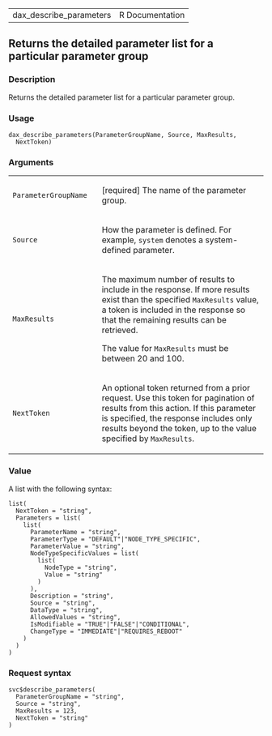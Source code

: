 <table style="width: 100%;">
<tbody>
<tr class="odd">
<td>dax_describe_parameters</td>
<td style="text-align: right;">R Documentation</td>
</tr>
</tbody>
</table>

## Returns the detailed parameter list for a particular parameter group

### Description

Returns the detailed parameter list for a particular parameter group.

### Usage

    dax_describe_parameters(ParameterGroupName, Source, MaxResults,
      NextToken)

### Arguments

<table>
<colgroup>
<col style="width: 35%" />
<col style="width: 65%" />
</colgroup>
<tbody>
<tr class="odd">
<td><code
id="dax_describe_parameters_:_ParameterGroupName">ParameterGroupName</code></td>
<td><p>[required] The name of the parameter group.</p></td>
</tr>
<tr class="even">
<td><code id="dax_describe_parameters_:_Source">Source</code></td>
<td><p>How the parameter is defined. For example, <code>system</code>
denotes a system-defined parameter.</p></td>
</tr>
<tr class="odd">
<td><code
id="dax_describe_parameters_:_MaxResults">MaxResults</code></td>
<td><p>The maximum number of results to include in the response. If more
results exist than the specified <code>MaxResults</code> value, a token
is included in the response so that the remaining results can be
retrieved.</p>
<p>The value for <code>MaxResults</code> must be between 20 and
100.</p></td>
</tr>
<tr class="even">
<td><code id="dax_describe_parameters_:_NextToken">NextToken</code></td>
<td><p>An optional token returned from a prior request. Use this token
for pagination of results from this action. If this parameter is
specified, the response includes only results beyond the token, up to
the value specified by <code>MaxResults</code>.</p></td>
</tr>
</tbody>
</table>

### Value

A list with the following syntax:

    list(
      NextToken = "string",
      Parameters = list(
        list(
          ParameterName = "string",
          ParameterType = "DEFAULT"|"NODE_TYPE_SPECIFIC",
          ParameterValue = "string",
          NodeTypeSpecificValues = list(
            list(
              NodeType = "string",
              Value = "string"
            )
          ),
          Description = "string",
          Source = "string",
          DataType = "string",
          AllowedValues = "string",
          IsModifiable = "TRUE"|"FALSE"|"CONDITIONAL",
          ChangeType = "IMMEDIATE"|"REQUIRES_REBOOT"
        )
      )
    )

### Request syntax

    svc$describe_parameters(
      ParameterGroupName = "string",
      Source = "string",
      MaxResults = 123,
      NextToken = "string"
    )
